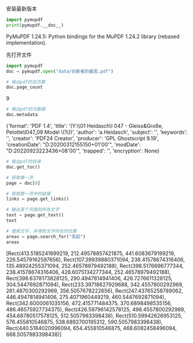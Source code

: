 安装最新版本

```python
import pymupdf
print(pymupdf.__doc__)
```
PyMuPDF 1.24.5: Python bindings for the MuPDF 1.24.2 library (rebased implementation).

先打开文件
```python
import pymupdf
doc = pymupdf.open("data/创新者的基因.pdf")
```

```python
# 输出pdf的总页数
doc.page_count
```
9

```python
# 输出pdf的元数据
doc.metadata
```
{'format': 'PDF 1.4', 'title': '(Y:\\\\01 Heidasch\\I 047 - Gleiss&Große, Pelotte\\I047_09 Model \\(1\\))', 'author': 'a.Heidasch', 'subject': '', 'keywords': '', 'creator': 'PDF24 Creator', 'producer': 'GPL Ghostscript 9.19', 'creationDate': "D:20200312155150+01'00'", 'modDate': "D:20220923223436+08'00'", 'trapped': '', 'encryption': None}

```python
# 输出pdf的目录
doc.get_toc()
```

```python
# 获取第一页
page = doc[0]
```

```python
# 获取第一页中的链接
links = page.get_links()
```

```python
# 输出某个页面的所有文字
text = page.get_text()
text
```

```python
# 搜索文字，并得到文字所在的位置
areas = page.search_for("突起")
areas
```

[Rect(413.5185241699219, 212.49578857421875, 441.6083679199219, 226.54579162597656),
 Rect(107.39939880371094, 238.41578674316406, 135.48924255371094, 252.46578979492188),
 Rect(398.5176696777344, 238.41578674316406, 426.6075134277344, 252.46578979492188),
 Rect(398.6378173828125, 290.4947814941406, 426.7276611328125, 304.5447692871094),
 Rect(233.39718627929688, 342.4557800292969, 261.4870300292969, 356.5057678222656),
 Rect(247.43765258789062, 446.4947814941406, 275.4071960449219, 460.5447692871094),
 Rect(342.6000061035156, 472.415771484375, 370.6898498535156, 486.46575927734375),
 Rect(426.59796142578125, 498.4557800292969, 454.68780517578125, 512.5057983398438),
 Rect(510.59942626953125, 576.455810546875, 538.6892700195312, 590.5057983398438),
 Rect(440.5184020996094, 654.455810546875, 468.6082458496094, 668.5057983398438)]
